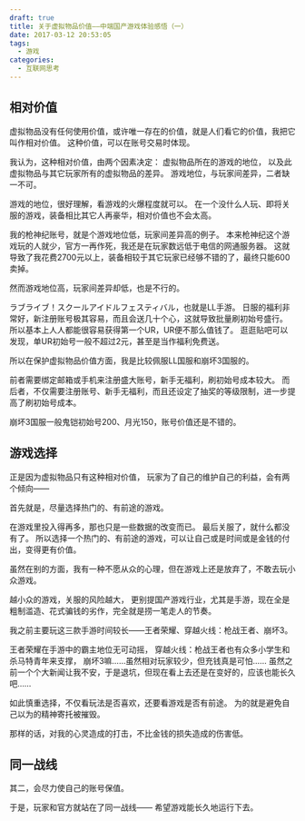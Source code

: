 ```yaml
---
draft: true
title: 关于虚拟物品价值——中端国产游戏体验感悟（一）
date: 2017-03-12 20:53:05
tags:
  - 游戏
categories:
  - 互联网思考
---
```


## 相对价值

虚拟物品没有任何使用价值，或许唯一存在的价值，就是人们看它的价值，我把它叫作相对价值。
这种价值，可以在账号交易时体现。

我认为，这种相对价值，由两个因素决定：
虚拟物品所在的游戏的地位，
以及此虚拟物品与其它玩家所有的虚拟物品的差异。
游戏地位，与玩家间差异，二者缺一不可。

游戏的地位，很好理解，看游戏的火爆程度就可以。
在一个没什么人玩、即将关服的游戏，装备相比其它人再豪华，相对价值也不会太高。

我的枪神纪账号，就是个游戏地位低，玩家间差异高的例子。
本来枪神纪这个游戏玩的人就少，官方一再作死，我还是在玩家数远低于电信的网通服务器。
这就导致了我花费2700元以上，装备相较于其它玩家已经够不错的了，最终只能600卖掉。

然而游戏地位高，玩家间差异却低，也是不行的。

ラブライブ！スクールアイドルフェスティバル，也就是LL手游。
日服的福利非常好，新注册账号极其容易，而且会送几十个心，这就导致批量刷初始号盛行。
所以基本上人人都能很容易获得第一个UR，UR便不那么值钱了。
逛逛贴吧可以发现，单UR初始号一般不超过2元，甚至是当作福利免费送。

所以在保护虚拟物品价值方面，我是比较佩服LL国服和崩坏3国服的。

前者需要绑定邮箱或手机来注册盛大账号，新手无福利，刷初始号成本较大。
而后者，不仅需要注册账号、新手无福利，而且还设定了抽奖的等级限制，进一步提高了刷初始号成本。

崩坏3国服一般鬼铠初始号200、月光150，账号价值还是不错的。

## 游戏选择

正是因为虚拟物品只有这种相对价值，
玩家为了自己的维护自己的利益，会有两个倾向——

首先就是，尽量选择热门的、有前途的游戏。

在游戏里投入得再多，那也只是一些数据的改变而已。
最后关服了，就什么都没有了。
所以选择一个热门的、有前途的游戏，可以让自己或是时间或是金钱的付出，变得更有价值。

虽然在别的方面，我有一种不愿从众的心理，但在游戏上还是放弃了，不敢去玩小众游戏。

越小众的游戏，关服的风险越大，
更别提国产游戏行业，尤其是手游，现在全是粗制滥造、花式骗钱的劣作，完全就是捞一笔走人的节奏。

我之前主要玩这三款手游时间较长——王者荣耀、穿越火线：枪战王者、崩坏3。

王者荣耀在手游中的霸主地位无可动摇，
穿越火线：枪战王者也有众多小学生和杀马特青年来支撑，
崩坏3嘛……虽然相对玩家较少，但充钱真是可怕……
虽然之前一个个大新闻让我不安，于是退坑，但现在看上去还是在变好的，应该也能长久吧……

如此慎重选择，不仅看玩法是否喜欢，还要看游戏是否有前途。
为的就是避免自己以为的精神寄托被摧毁。

那样的话，对我的心灵造成的打击，不比金钱的损失造成的伤害低。

## 同一战线

其二，会尽力使自己的账号保值。

于是，玩家和官方就站在了同一战线——
希望游戏能长久地运行下去。
